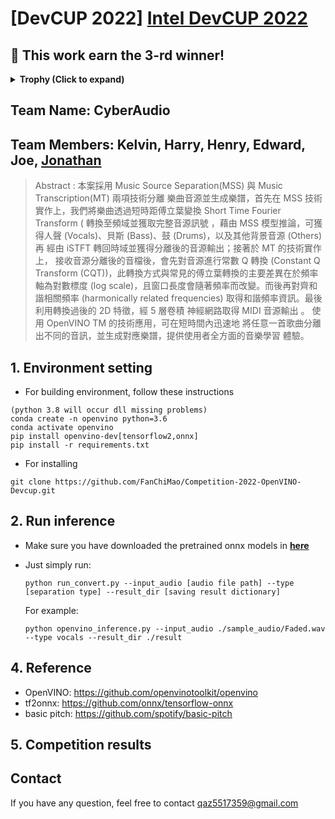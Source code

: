 # [DevCUP 2022] [**Intel DevCUP 2022**](https://makerpro.cc/intel-devcup/)  
## 🎉 This work earn the 3-rd winner! 
<details>  
<summary><b>Trophy (Click to expand)</b></summary>  
  <a href="https://imgur.com/2c6vBlz"><img src="https://i.imgur.com/2c6vBlz.png" title="source: imgur.com" /></a>
</details>

## Team Name: CyberAudio  
## Team Members: Kelvin, Harry, Henry, Edward, Joe, [Jonathan](https://github.com/FanChiMao)  


> Abstract : 本案採用 Music Source Separation(MSS) 與 Music Transcription(MT) 兩項技術分離
樂曲音源並生成樂譜，首先在 MSS 技術實作上，我們將樂曲透過短時距傅立葉變換
Short Time Fourier Transform ( 轉換至頻域並獲取完整音源訊號 ，藉由 MSS
模型推論，可獲得人聲 (Vocals)、貝斯 (Bass)、鼓 (Drums)，以及其他背景音源
(Others) 再 經由 iSTFT 轉回時域並獲得分離後的音源輸出；接著於 MT 的技術實作上，
接收音源分離後的音檔後，會先對音源進行常數 Q 轉換 (Constant Q Transform
(CQT))，此轉換方式與常見的傅立葉轉換的主要差異在於頻率軸為對數標度 (log
scale)，且窗口長度會隨著頻率而改變。而後再對齊和諧相關頻率 (harmonically
related frequencies) 取得和諧頻率資訊。最後利用轉換過後的 2D 特徵，經 5 層卷積
神經網路取得 MIDI 音源輸出 。 使用 OpenVINO TM 的技術應用，可在短時間內迅速地
將任意一首歌曲分離出不同的音訊，並生成對應樂譜，提供使用者全方面的音樂學習
體驗。

## 1. Environment setting
- For building environment, follow these instructions

```
(python 3.8 will occur dll missing problems)  
conda create -n openvino python=3.6
conda activate openvino
pip install openvino-dev[tensorflow2,onnx]
pip install -r requirements.txt
```

- For installing
```
git clone https://github.com/FanChiMao/Competition-2022-OpenVINO-Devcup.git
```

## 2. Run inference 
  - Make sure you have downloaded the pretrained onnx models in [**here**](https://github.com/FanChiMao/Competition-2022-OpenVINO-IntelDevCUP/tree/all_process/music_source_separation/umx_openvino/models)  
  
  - Just simply run:
    ```
    python run_convert.py --input_audio [audio file path] --type [separation type] --result_dir [saving result dictionary]
    ```
  
    For example:  
    ```
    python openvino_inference.py --input_audio ./sample_audio/Faded.wav --type vocals --result_dir ./result
    ```

## 4. Reference  
- OpenVINO: https://github.com/openvinotoolkit/openvino  
- tf2onnx: https://github.com/onnx/tensorflow-onnx
- basic pitch: https://github.com/spotify/basic-pitch  

## 5. Competition results


## Contact
If you have any question, feel free to contact qaz5517359@gmail.com  

